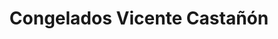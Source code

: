 ---
title: "Congelados Vicente Castañón"
url: /leon/congelados-vicente-castanon/
shop: alimentos congelados
---